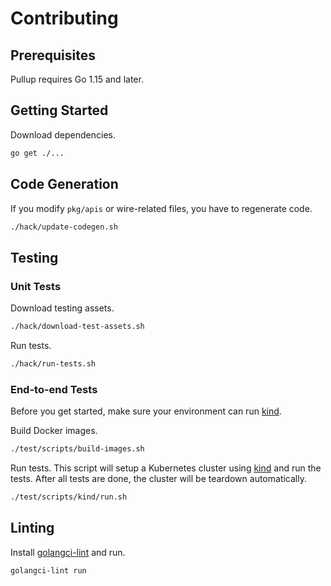 # Contributing

## Prerequisites

Pullup requires Go 1.15 and later.

## Getting Started

Download dependencies.

```sh
go get ./...
```

## Code Generation

If you modify `pkg/apis` or wire-related files, you have to regenerate code.

```sh
./hack/update-codegen.sh
```

## Testing

### Unit Tests

Download testing assets.

```sh
./hack/download-test-assets.sh
```

Run tests.

```sh
./hack/run-tests.sh
```

### End-to-end Tests

Before you get started, make sure your environment can run [kind].

Build Docker images.

```sh
./test/scripts/build-images.sh
```

Run tests. This script will setup a Kubernetes cluster using [kind] and run the tests. After all tests are done, the cluster will be teardown automatically.

```sh
./test/scripts/kind/run.sh
```

## Linting

Install [golangci-lint](https://github.com/golangci/golangci-lint) and run.

```sh
golangci-lint run
```

[kind]: https://kind.sigs.k8s.io/
